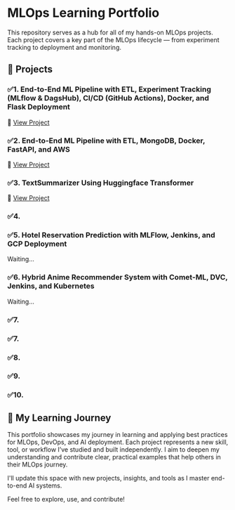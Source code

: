 # MLOps Learning Portfolio

This repository serves as a hub for all of my hands-on MLOps projects. Each project covers a key part of the MLOps lifecycle — from experiment tracking to deployment and monitoring.

## 🧰 Projects

### ✅1. End-to-End ML Pipeline with ETL, Experiment Tracking (MLflow & DagsHub), CI/CD (GitHub Actions), Docker, and Flask Deployment

🔗 [View Project](https://github.com/Nahidzeinali-web/End_to_End_Pipeline-Project1)

### ✅2. End-to-End ML Pipeline with ETL, MongoDB, Docker, FastAPI, and AWS

🔗 [View Project](https://github.com/Nahidzeinali-web/End-to-End_Pipeline_Project2)

### ✅3.  TextSummarizer Using Huggingface Transformer
🔗 [View Project](https://github.com/Nahidzeinali-web/End_to_End_Pipeline-Project3)

### ✅4.  

### ✅5.  Hotel Reservation Prediction with MLFlow, Jenkins, and GCP Deployment
Waiting...

### ✅6. Hybrid Anime Recommender System with Comet-ML, DVC, Jenkins, and Kubernetes
Waiting...
### ✅7.
### ✅7.
### ✅8.
### ✅9.
### ✅10.

## 🧭 My Learning Journey

This portfolio showcases my journey in learning and applying best practices for MLOps, DevOps, and AI deployment. Each project represents a new skill, tool, or workflow I’ve studied and built independently. I aim to deepen my understanding and contribute clear, practical examples that help others in their MLOps journey.

I'll update this space with new projects, insights, and tools as I master end-to-end AI systems.

Feel free to explore, use, and contribute!
